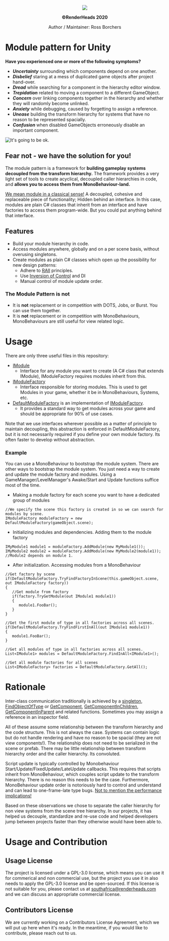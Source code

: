 
<p align="center">
  <img src="https://i1.wp.com/siliconcape.com/wp-content/uploads/2018/10/118-logo.png">
</p>
<p align="center">
  <b>©RenderHeads 2020</b>
</p>
<p align ="center"> Author / Maintainer: Ross Borchers </p>


# Module pattern for Unity

**Have you experienced one or more of the following symptoms?**

- _**Uncertainty**_ surrounding which components depend on one another.
- _**Disbelief**_ staring at a mess of duplicated game objects after project hand-over.
- _**Dread**_ while searching for a component in the hierarchy editor window.
- _**Trepidation**_ related to moving a component to a different GameObject.
- _**Concern**_ over linking components together in the hierarchy and whether they will randomly become unlinked.
- _**Anxiety**_ while debugging, caused by forgetting to assign a reference.
- _**Unease**_ building the transform hierarchy for systems that have no reason to be represented spacially.
- _**Confusion**_ when disabled GameObjects erroneously disable an important component.

![It's going to be ok.](https://media.giphy.com/media/3ohs81rDuEz9ioJzAA/giphy-downsized.gif)

## Fear not - **we have the solution for you!**

The module pattern is a framework for **building gameplay systems decoupled from the transform hierarchy.**
The framework provides a very light set of tools to create acyclical, decoupled caller hierarchies in code, and **allows you to access them from MonoBehaviour-land.**

[We mean module in a classical sense!](https://en.wikipedia.org/wiki/Modular_programming) A decoupled, cohesive and replaceable piece of functionality; Hidden behind an interface. In this case, modules are plain C# classes that inherit from an interface and have factories to access them program-wide. But you could put anything behind that interface.

## Features
- Build your module hierarchy in code.
- Access modules anywhere, globally and on a per scene basis, without overusing singletons.
- Create modules as plain C# classes which open up the possibility for new design patterns:
   - Adhere to [RAII](https://en.wikipedia.org/wiki/Resource_acquisition_is_initialization) principles.
   - Use [Inversion of Control](https://en.wikipedia.org/wiki/Inversion_of_control) and DI
   - Manual control of module update order.

### The Module Pattern is not

- It is **not** replacement or in competition with DOTS, Jobs, or Burst. You can use them together.
- It is **not** replacement or in competition with MonoBehaviours, MonoBehaviours are still useful for view related logic.

# Usage
There are only three useful files in this repository:
- [IModule](https://github.com/RenderHeads/UnityPlugin-ModulePattern/blob/master/Unity/Assets/RenderHeads/Lib/Runtime/Scripts/IModule.cs) 
    - Interface for any module you want to create (A C# class that extends IModule), IModuleFactory requires modules inherit from this.
- [IModuleFactory](https://github.com/RenderHeads/UnityPlugin-ModulePattern/blob/master/Unity/Assets/RenderHeads/Lib/Runtime/Scripts/IModuleFactory.cs)
    - Interface responsible for storing modules. This is used to get Modules in your game, whether it be in MonoBehaviours, Systems, etc.
- [DefaultModuleFactory](https://github.com/RenderHeads/UnityPlugin-ModulePattern/blob/master/Unity/Assets/RenderHeads/Lib/Runtime/Scripts/DefaultModuleFactory.cs) is an implementation of [IModuleFactory](https://github.com/RenderHeads/UnityPlugin-ModulePattern/blob/master/Unity/Assets/RenderHeads/Lib/Runtime/Scripts/IModuleFactory.cs).
    - It provides a standard way to get modules across your game and should be appropriate for 90% of use cases.

Note that we use interfaces wherever possible as a matter of principle to maintain decoupling, this abstraction is enforced in DefaultModuleFactory, but it is not necessarily required if you define your own module factory. Its often faster to develop without abstraction.

### Example
You can use a  MonoBehaviour to bootstrap the module system. There are other ways to bootstrap the module system. You just need a way to create and update the module factory and modules. Using a GameManager/LevelManager's Awake/Start and Update functions suffice most of the time.
 
- Making a module factory for each scene you want to have a dedicated group of modules
```
//We specify the scene this factory is created in so we can search for modules by scene.
IModuleFactory moduleFactory = new DefaultModuleFactory(gameObject.scene);
```

- Initializing modules and dependencies. Adding them to the module factory
```
IMyModule1 module1 = moduleFactory.AddModule(new MyModule1());
IMyModule2 module2 = moduleFactory.AddModule(new MyModule2(module1)); //Module2 depends on module 1.
```

- After initialization. Accessing modules from a MonoBehaviour
```
//Get factory by scene
if(DefaultModuleFactory.TryFindFactoryInScene(this.gameObject.scene, out IModuleFactory factory))
{
   //Get module from factory
   if(factory.TryGetModule(out IModule1 module1))
   {
      module1.FooBar();
   }
}

//Get the first module of type in all factories across all scenes.
if(DefaultModuleFactory.TryFindFirstInAll(out IModule1 module1))
{
   module1.FooBar();
}

//Get all modules of type in all factories across all scenes.
List<IModule1> modules = DefaultModuleFactory.FindInAll<IModule1>();

//Get all module factories for all scenes
List<IModuleFactory> factories = DefaultModuleFactory.GetAll();

```

# Rationale

Inter-class communication traditionally is achieved by a [singleton](https://en.wikipedia.org/wiki/Singleton_pattern), [FindObjectOfType](https://docs.unity3d.com/ScriptReference/Object.FindObjectOfType.html) or [GetComponent](https://docs.unity3d.com/ScriptReference/GameObject.GetComponent.html), [GetComponentInChildren](https://docs.unity3d.com/ScriptReference/Component.GetComponentsInChildren.html), [GetComponentInParent](https://docs.unity3d.com/ScriptReference/GameObject.GetComponentInParent.html) and related functions. Sometimes you may assign a reference in an inspector field.

All of these assume some relationship between the transform hierarchy and the code structure. This is not always the case. Systems can contain logic but do not handle rendering and have no reason to be spacial (they are not view components!). The relationship does not need to be serialized in the scene or prefab. There may be little relationship between transform hierarchy order and the caller hierarchy. Its convoluted.

Script update is typically controlled by Monobehaviour Start/Update/FixedUpdate/LateUpdate callbacks. This requires that scripts inherit from MonoBehaviour, which couples script update to the transform hierarchy. There is no reason this needs to be the case. Furthermore, MonoBehaviour update order is notoriously hard to control and understand and can lead to one-frame-late type bugs. [Not to mention the performance implications!](https://blogs.unity3d.com/2015/12/23/1k-update-calls/)

Based on these observations we chose to separate the caller hierarchy for non view systems from the scene tree hierarchy. In our projects, it has helped us decouple, standardize and re-use code and helped developers jump between projects faster than they otherwise would have been able to.

# Usage and Contribution
## Usage License
The project is licensed under a GPL-3.0 license, which means you can use it for commerical and non commercial use, but the project you use it in also needs to apply the GPL-3.0 license and be open-sourced. If this license is not suitable for you, please contact us at southafrica@renderheads.com and we can discuss an appropriate commercial license.

## Contributors License
We are currently working on a Contributors License Agreement, which we will put up here when it's ready. In the meantime, if you would like to contribute, please reach out to us.
